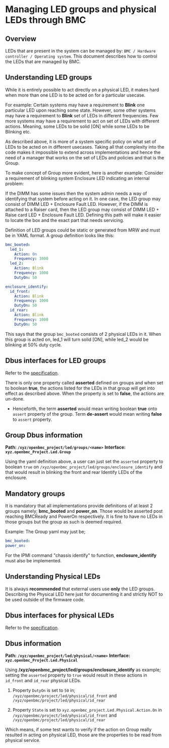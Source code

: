 # Managing LED groups and physical LEDs through BMC

## Overview

LEDs that are present in the system can be managed by:
`BMC / Hardware controller / Operating system`. This document describes how to
control the LEDs that are managed by BMC.

## Understanding LED groups

While it is entirely possible to act directly on a physical LED, it makes hard
when more than one LED is to be acted on for a particular usecase.

For example: Certain systems may have a requirement to **Blink** one particular
LED upon reaching some state. However, some other systems may have a requirement
to **Blink** set of LEDs in different frequencies. Few more systems may have a
requirement to act on set of LEDs with different actions. Meaning, some LEDs to
be solid [ON] while some LEDs to be Blinking etc.

As described above, it is more of a system specific policy on what set of LEDs
to be acted on in different usecases. Taking all that complexity into the code
makes it impossible to extend across implementations and hence the need of a
manager that works on the set of LEDs and policies and that is the Group.

To make concept of Group more evident, here is another example: Consider a
requirement of blinking system Enclosure LED indicating an internal problem:

If the DIMM has some issues then the system admin needs a way of identifying
that system before acting on it. In one case, the LED group may consist of DIMM
LED + Enclosure Fault LED. However, if the DIMM is attached to a Raiser card,
then the LED group may consist of DIMM LED + Raise card LED + Enclosure Fault
LED. Defining this path will make it easier to locate the box and the exact part
that needs servicing.

Definition of LED groups could be static or generated from MRW and must be in
YAML format. A group definition looks like this:

```yaml
bmc_booted:
  led_1:
    Action: On
    Frequency: 1000
  led_2:
    Action: Blink
    Frequency: 1000
    DutyOn: 50

enclosure_identify:
  id_front:
    Action: Blink
    Frequency: 1000
    DutyOn: 50
  id_rear:
    Action: Blink
    Frequency: 1000
    DutyOn: 50
```

This says that the group `bmc_booted` consists of 2 physical LEDs in it. When
this group is acted on, led_1 will turn solid [ON], while led_2 would be
blinking at 50% duty cycle.

## Dbus interfaces for LED groups

Refer to the [specification][group_specification].

[group_specification]:
  https://github.com/openbmc/phosphor-dbus-interfaces/blob/master/yaml/xyz/openbmc_project/Led/Group.interface.yaml

There is only one property called **asserted** defined on groups and when set to
boolean **true**, the actions listed for the LEDs in that group will get into
effect as described above. When the property is set to **false**, the actions
are un-done.

- Henceforth, the term **asserted** would mean writing boolean **true** onto
  `assert` property of the group. Term **de-assert** would mean writing
  **false** to `assert` property.

## Group Dbus information

**Path: `/xyz/openbmc_project/led/groups/<name>`** **Interface:
`xyz.openbmc_Project.Led.Group`**

Using the yaml definition above, a user can just set the `asserted` property to
boolean `true` on `/xyz/openbmc_project/led/groups/enclosure_identify` and that
would result in blinking the front and rear Identify LEDs of the enclosure.

## Mandatory groups

It is mandatory that all implementations provide definitions of at least 2 groups
namely; **bmc_booted** and **power_on**. Those would be asserted post reaching
BMCReady and PowerOn respectively. It is fine to have no LEDs in those groups but
the group as such is deemed required.

Example: The Group yaml may just be;

```yaml
bmc_booted:
power_on:
```

For the IPMI command "chassis identify" to function, **enclosure_identify** must
also be implemented.

## Understanding Physical LEDs

It is always **recommended** that external users use **only** the LED groups.
Describing the Physical LED here just for documenting it and strictly NOT to be
used outside of the firmware code.

## Dbus interfaces for physical LEDs

Refer to the [specification][phys_specification].

[phys_specification]:
  https://github.com/openbmc/phosphor-dbus-interfaces/blob/master/yaml/xyz/openbmc_project/Led/Physical.interface.yaml

## Dbus information

**Path: `/xyz/openbmc_project/led/physical/<name>`** **Interface:
`xyz.openbmc_Project.Led.Physical`**

Using **/xyz/openbmc_project/led/groups/enclosure_identify** as example; setting
the `asserted` property to `true` would result in these actions in `id_front`
and `id_rear` physical LEDs.

1. Property `DutyOn` is set to `50` in;
   `/xyz/openbmc/project/led/physical/id_front` and
   `/xyz/openbmc/project/led/physical/id_rear`

2. Property `State` is set to `xyz.openbmc_project.Led.Physical.Action.On` in
   `/xyz/openbmc/project/led/physical/id_front` and
   `/xyz/openbmc/project/led/physical/id_rear`

Which means, if some test wants to verify if the action on Group really resulted
in acting on physical LED, those are the properties to be read from physical
service.
